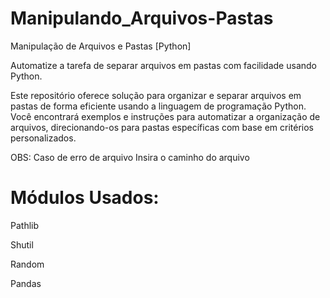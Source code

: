 # Manipulando_Arquivos-Pastas
 Manipulação de Arquivos e Pastas [Python]
 
Automatize a tarefa de separar arquivos em pastas com facilidade usando Python.

Este repositório oferece solução para organizar e separar arquivos em pastas de forma eficiente usando a linguagem de programação Python. Você encontrará exemplos e instruções para automatizar a organização de arquivos, direcionando-os para pastas específicas com base em critérios personalizados.

OBS: Caso de erro de arquivo Insira o caminho do arquivo

# Módulos Usados:
Pathlib

Shutil

Random

Pandas
